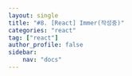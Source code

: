 ```yaml
---
layout: single
title: "#8. [React] Immer(작성중)"
categories: "react"
tag: ["react"]
author_profile: false
sidebar: 
    nav: "docs"
---
```







